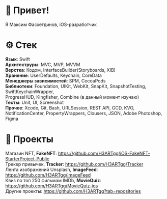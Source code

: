 # 👋 Привет!
Я Максим Фасхетдинов, iOS-разработчик

# ⚙️ Стек  
**Язык**: Swift\
**Архитектруры**: MVC, MVP, MVVM\
**Верстка**: Кодом, InterfaceBuilder(Storyboards, XIB)\
**Хранение**: UserDefaults, Keychain, CoreData\
**Менеджеры зависимостей**: SPM, CocoaPods\
**Библиотеки**: Foundation, UIKit, WebKit, SnapKit, SnapshotTesting, SwiftKeychainWrapper, \
ProgressHUD, Kingfisher, Combine (в данный момент изучаю)\
**Тесты**: Unit, UI, Screenshot\
**Прочее**: Xcode, Git, Bash, URLSession, REST API, GCD, KVO, NotificationCenter, PropertyWrappers, Clousers, JSON, Adobe Photoshop, Figma

# 💼 Проекты
Магазин NFT, **FakeNFT**: https://github.com/H3ARTgg/iOS-FakeNFT-StarterProject-Public \
Трекер привычек, **Tracker**: https://github.com/H3ARTgg/Tracker \
Лента изображений Unsplash, **ImageFeed**: https://github.com/H3ARTgg/ImageFeed \
Квиз по топ 250 фильмам IMDb, **MovieQuiz**: https://github.com/H3ARTgg/MovieQuiz-ios \
Другие проекты: https://github.com/H3ARTgg?tab=repositories 

